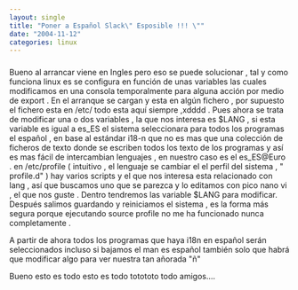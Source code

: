 ```yaml
---
layout: single
title: "Poner a Español Slack\" Esposible !!! \""
date: "2004-11-12"
categories: linux
---
```


### [](https://sicotico.blogspot.com/2004/11/poner-espaol-slack-esposible.html)

Bueno al arrancar viene en Ingles pero eso se puede solucionar , tal y como funciona linux es se configura en función de unas variables las cuales modificamos en una consola temporalmente para alguna acción por medio de export . En el arranque se cargan y esta en algún fichero , por supuesto el fichero esta en /etc/ todo esta aquí siempre ,xdddd . Pues ahora se trata de modificar una o dos variables , la que nos interesa es $LANG , si esta variable es igual a es\_ES el sistema seleccionara para todos los programas el español , en base al estándar i18-n que no es mas que una colección de ficheros de texto donde se escriben todos los texto de los programas y así es mas fácil de intercambian lenguajes , en nuestro caso es el es\_ES@Euro . en /etc/profile ( intuitivo , el lenguaje se cambiar el el perfil del sistema , " profile.d" ) hay varios scripts y el que nos interesa esta relacionado con lang , así que buscamos uno que se parezca y lo editamos con pico nano vi , el que nos guste . Dentro tendremos las variable $LANG para modificar. Después salimos guardando y reiniciamos el sistema , es la forma más segura porque ejecutando source profile no me ha funcionado nunca completamente .

A partir de ahora todos los programas que haya i18n en español serán seleccionados incluso si bajamos el man es español también solo que habrá que modificar algo para ver nuestra tan añorada "ñ"

Bueno esto es todo esto es todo totototo todo amigos....
